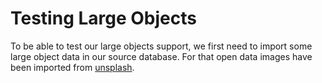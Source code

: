 # Testing Large Objects

To be able to test our large objects support, we first need to import some
large object data in our source database. For that open data images have
been imported from [unsplash](https://unsplash.com/s/photos/elephants).
